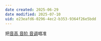 ```yaml
---
date created: 2025-06-29
date modified: 2025-07-10
uid: e23eafd6-0296-4ec2-b353-9364f26e5bdd
---
```


把[音高 音阶 音调](音高%20音阶%20音调.md)唱准
